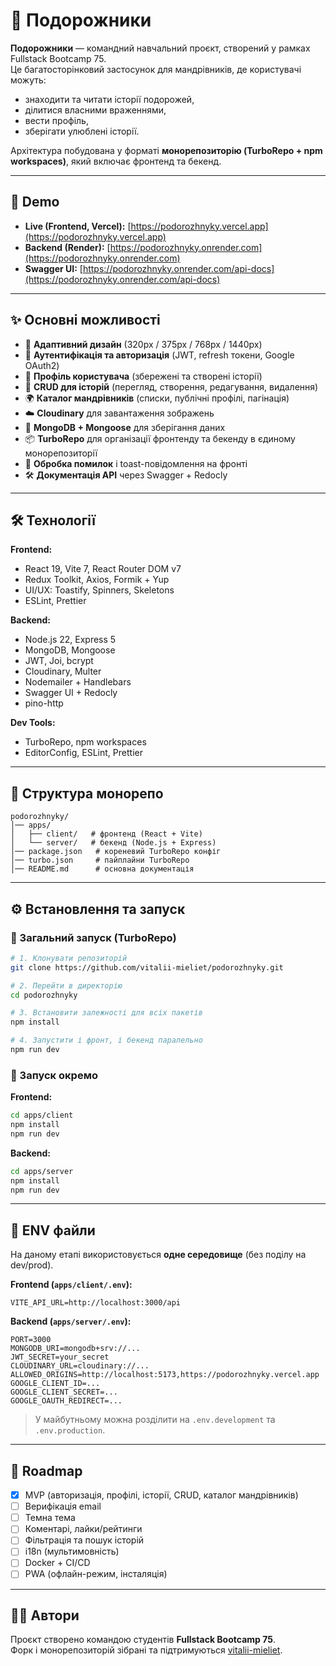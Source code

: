 # 🌿 Подорожники

**Подорожники** — командний навчальний проєкт, створений у рамках Fullstack Bootcamp 75.  
Це багатосторінковий застосунок для мандрівників, де користувачі можуть:

- знаходити та читати історії подорожей,
- ділитися власними враженнями,
- вести профіль,
- зберігати улюблені історії.

Архітектура побудована у форматі **монорепозиторію (TurboRepo + npm workspaces)**, який включає фронтенд та бекенд.

---

## 🚀 Demo

- **Live (Frontend, Vercel):** [https://podorozhnyky.vercel.app](https://podorozhnyky.vercel.app)
- **Backend (Render):** [https://podorozhnyky.onrender.com](https://podorozhnyky.onrender.com)
- **Swagger UI:** [https://podorozhnyky.onrender.com/api-docs](https://podorozhnyky.onrender.com/api-docs)

---

## ✨ Основні можливості

- 📱 **Адаптивний дизайн** (320px / 375px / 768px / 1440px)
- 🔐 **Аутентифікація та авторизація** (JWT, refresh токени, Google OAuth2)
- 👤 **Профіль користувача** (збережені та створені історії)
- 📝 **CRUD для історій** (перегляд, створення, редагування, видалення)
- 🌍 **Каталог мандрівників** (списки, публічні профілі, пагінація)
- ☁️ **Cloudinary** для завантаження зображень
- 📡 **MongoDB + Mongoose** для зберігання даних
- 📦 **TurboRepo** для організації фронтенду та бекенду в єдиному монорепозиторії
- 🚨 **Обробка помилок** і toast-повідомлення на фронті
- 🛠 **Документація API** через Swagger + Redocly

---

## 🛠 Технології

**Frontend:**

- React 19, Vite 7, React Router DOM v7
- Redux Toolkit, Axios, Formik + Yup
- UI/UX: Toastify, Spinners, Skeletons
- ESLint, Prettier

**Backend:**

- Node.js 22, Express 5
- MongoDB, Mongoose
- JWT, Joi, bcrypt
- Cloudinary, Multer
- Nodemailer + Handlebars
- Swagger UI + Redocly
- pino-http

**Dev Tools:**

- TurboRepo, npm workspaces
- EditorConfig, ESLint, Prettier

---

## 📂 Структура монорепо

```plaintext
podorozhnyky/
│── apps/
│   ├── client/   # фронтенд (React + Vite)
│   └── server/   # бекенд (Node.js + Express)
│── package.json   # кореневий TurboRepo конфіг
│── turbo.json     # пайплайни TurboRepo
│── README.md      # основна документація
```

---

## ⚙️ Встановлення та запуск

### 🔹 Загальний запуск (TurboRepo)

```bash
# 1. Клонувати репозиторій
git clone https://github.com/vitalii-mieliet/podorozhnyky.git

# 2. Перейти в директорію
cd podorozhnyky

# 3. Встановити залежності для всіх пакетів
npm install

# 4. Запустити і фронт, і бекенд паралельно
npm run dev
```

### 🔹 Запуск окремо

**Frontend:**

```bash
cd apps/client
npm install
npm run dev
```

**Backend:**

```bash
cd apps/server
npm install
npm run dev
```

---

## 🔑 ENV файли

На даному етапі використовується **одне середовище** (без поділу на dev/prod).

**Frontend (`apps/client/.env`):**

```env
VITE_API_URL=http://localhost:3000/api
```

**Backend (`apps/server/.env`):**

```env
PORT=3000
MONGODB_URI=mongodb+srv://...
JWT_SECRET=your_secret
CLOUDINARY_URL=cloudinary://...
ALLOWED_ORIGINS=http://localhost:5173,https://podorozhnyky.vercel.app
GOOGLE_CLIENT_ID=...
GOOGLE_CLIENT_SECRET=...
GOOGLE_OAUTH_REDIRECT=...
```

> У майбутньому можна розділити на `.env.development` та `.env.production`.

---

## 📌 Roadmap

- [x] MVP (авторизація, профілі, історії, CRUD, каталог мандрівників)
- [ ] Верифікація email
- [ ] Темна тема
- [ ] Коментарі, лайки/рейтинги
- [ ] Фільтрація та пошук історій
- [ ] i18n (мультимовність)
- [ ] Docker + CI/CD
- [ ] PWA (офлайн-режим, інсталяція)

---

## 👨‍💻 Автори

Проєкт створено командою студентів **Fullstack Bootcamp 75**.  
Форк і монорепозиторій зібрані та підтримуються [vitalii-mieliet](https://github.com/vitalii-mieliet).
